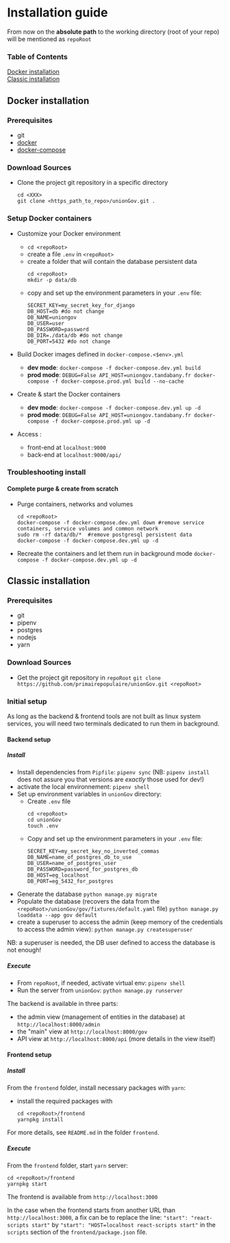 # Installation guide
From now on the **absolute path** to the working directory (root of your repo) will be mentioned as `repoRoot`
### Table of Contents  
[Docker installation](#docker)  
[Classic installation](#classic)  

## <a name="docker"></a>Docker installation
### Prerequisites
* git
* [docker](https://docs.docker.com/engine/install/)
* [docker-compose](https://docs.docker.com/compose/install/)

### Download Sources
* Clone the project git repository in a specific directory <XXX>
  ```
  cd <XXX>
  git clone <https_path_to_repo>/unionGov.git .
  ```

### Setup Docker containers
* Customize your Docker environment
  * `cd <repoRoot>`
  * create a file `.env` in `<repoRoot>`
  * create a folder that will contain the database persistent data
    ```
    cd <repoRoot>
    mkdir -p data/db
    ```
  * copy and set up the environment parameters in your `.env` file:
    ```
    SECRET_KEY=my_secret_key_for_django
    DB_HOST=db #do not change
    DB_NAME=uniongov
    DB_USER=user
    DB_PASSWORD=password
    DB_DIR=./data/db #do not change
    DB_PORT=5432 #do not change
    ```
* Build Docker images defined in `docker-compose.<$env>.yml`
  * **dev mode**: `docker-compose -f docker-compose.dev.yml build`
  * **prod mode**: `DEBUG=False API_HOST=uniongov.tandabany.fr docker-compose -f docker-compose.prod.yml build --no-cache`
  
* Create & start the Docker containers
  * **dev mode**: `docker-compose -f docker-compose.dev.yml up -d`
  * **prod mode**: `DEBUG=False API_HOST=uniongov.tandabany.fr docker-compose -f docker-compose.prod.yml up -d`
  
* Access :
  * front-end at `localhost:9000`
  * back-end at `localhost:9000/api/`

### Troubleshooting install
#### Complete purge & create from scratch
* Purge containers, networks and volumes
  ```
  cd <repoRoot>
  docker-compose -f docker-compose.dev.yml down #remove service containers, service volumes and common network 
  sudo rm -rf data/db/*  #remove postgresql persistent data
  docker-compose -f docker-compose.dev.yml up -d
  ```
* Recreate the containers and let them run in background mode
  `docker-compose -f docker-compose.dev.yml up -d`
  
  

## <a name="classic"></a>Classic installation
### Prerequisites
  * git
  * pipenv
  * postgres
  * nodejs
  * yarn

### Download Sources
  * Get the project git repository in `repoRoot`
   `git clone https://github.com/primairepopulaire/unionGov.git <repoRoot>`

### Initial setup
As long as the backend & frontend tools are not built as linux system services, you will need two terminals dedicated to run them in background.
#### Backend setup
##### Install
* Install dependencies from `Pipfile`: 
  `pipenv sync` 
  (NB: `pipenv install` does not assure you that versions are *exactly* those used for dev!)
* activate the local environnement: 
  `pipenv shell`
* Set up environment variables in `unionGov` directory:
  * Create `.env` file
    ```
    cd <repoRoot>
    cd unionGov
    touch .env
    ```
  * Copy and set up the environment parameters in your `.env` file:
    ```
    SECRET_KEY=my_secret_key_no_inverted_commas
    DB_NAME=name_of_postgres_db_to_use
    DB_USER=name_of_postgres_user
    DB_PASSWORD=password_for_postgres_db
    DB_HOST=eg_localhost
    DB_PORT=eg_5432_for_postgres
    ```
* Generate the database
  `python manage.py migrate`
* Populate the database (recovers the data from the `<repoRoot>/unionGov/gov/fixtures/default.yaml` file)
  `python manage.py loaddata --app gov default` 
* create a superuser to access the admin (keep memory of the credentials to access the admin view):
  `python manage.py createsuperuser`

NB: a superuser is needed, the DB user defined to access the database is not enough!
##### Execute
* From `repoRoot`, if needed, activate virtual env:
  `pipenv shell`
* Run the server from `unionGov`:
  `python manage.py runserver`

The backend is available in three parts:
* the admin view (management of entities in the database) at `http://localhost:8000/admin`
* the "main" view at `http://localhost:8000/gov`
* API view at `http://localhost:8000/api` (more details in the view itself)

#### Frontend setup
##### Install
From the `frontend` folder, install necessary packages with  `yarn`:
* install the required packages with 
  ```
  cd <repoRoot>/frontend
  yarnpkg install
  ```
For more details, see `README.md` in the folder `frontend`.
##### Execute
From the `frontend` folder, start `yarn` server:
```
cd <repoRoot>/frontend
yarnpkg start
```
The frontend is available from `http://localhost:3000`

In the case when the frontend starts from another URL than `http://localhost:3000`, a fix can be to replace the line:
`"start": "react-scripts start"` by `"start": "HOST=localhost react-scripts start"`
in the `scripts` section of the `frontend/package.json` file.  
